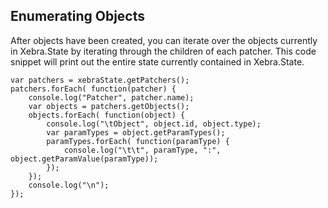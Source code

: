 ## Enumerating Objects

After objects have been created, you can iterate over the objects currently in Xebra.State by iterating through the children of each patcher. This code snippet will print out the entire state currently contained in Xebra.State.

```
var patchers = xebraState.getPatchers();
patchers.forEach( function(patcher) {
	console.log("Patcher", patcher.name);
	var objects = patchers.getObjects();
	objects.forEach( function(object) {
		console.log("\tObject", object.id, object.type);
		var paramTypes = object.getParamTypes();
		paramTypes.forEach( function(paramType) {
			console.log("\t\t", paramType, ":", object.getParamValue(paramType));
		});
	});
	console.log("\n");
});
```
